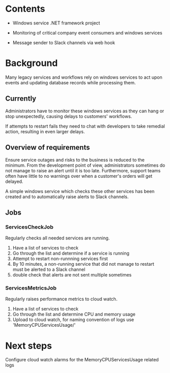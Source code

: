 # Contents
- Windows service .NET framework project

- Monitoring of critical company event consumers and windows services

- Message sender to Slack channels via web hook

# Background
Many legacy services and workflows rely on windows services to act upon events and updating database records while processing them.

## Currently

Administrators have to monitor these windows services as they can hang or stop unexpectedly, causing delays to customers' workflows.

If attempts to restart fails they need to chat with developers to take remedial action, resulting in even larger delays.

## Overview of requirements
Ensure service outages and risks to the business is reduced to the minimum. From the development point of view, administrators sometimes do not manage to raise an alert until it is too late. Furthermore, support teams often have little to no warnings over when a customer's orders will get delayed.

A simple windows service which checks these other services has been created and to automatically raise alerts to Slack channels.

## Jobs
### ServicesCheckJob
Regularly checks all needed services are running.

1. Have a list of services to check
1. Go through the list and determine if a service is running
1. Attempt to restart non-runnning services first
1. By 10 minutes, a non-running service that did not manage to restart must be alerted to a Slack channel
  1. double check that alerts are not sent multiple sometimes

### ServicesMetricsJob
Regularly raises performance metrics to cloud watch.

1. Have a list of services to check
1. Go through the list and determine CPU and memory usage
1. Upload to cloud watch, for naming convention of logs use 'MemoryCPUServicesUsage/<process name>' 

# Next steps
Configure cloud watch alarms for the MemoryCPUServicesUsage related logs
